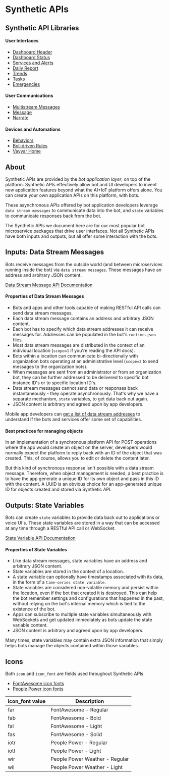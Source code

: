 # Synthetic APIs

## Synthetic API Libraries

#### User Interfaces
+ [Dashboard Header](https://github.com/peoplepower/peoplepower-docs/blob/master/synthetic_apis/dashboard_header.md)
+ [Dashboard Status](https://github.com/peoplepower/peoplepower-docs/blob/master/synthetic_apis/dashboard_status.md)
+ [Services and Alerts](https://github.com/peoplepower/peoplepower-docs/blob/master/synthetic_apis/services.md)
+ [Daily Report](https://github.com/peoplepower/peoplepower-docs/blob/master/synthetic_apis/dailyreport.md)
+ [Trends](https://github.com/peoplepower/peoplepower-docs/blob/master/synthetic_apis/trends.md)
+ [Tasks](https://github.com/peoplepower/peoplepower-docs/blob/master/synthetic_apis/tasks.md)
+ [Emergencies](https://github.com/peoplepower/peoplepower-docs/blob/master/synthetic_apis/emergencies.md)

#### User Communications
+ [Multistream Messages](https://github.com/peoplepower/peoplepower-docs/blob/master/synthetic_apis/multistream.md)
+ [Message](https://github.com/peoplepower/peoplepower-docs/blob/master/synthetic_apis/message.md)
+ [Narrate](https://github.com/peoplepower/peoplepower-docs/blob/master/synthetic_apis/narrate.md)

#### Devices and Automations
+ [Behaviors](https://github.com/peoplepower/peoplepower-docs/blob/master/synthetic_apis/behaviors.md)
+ [Bot-driven Rules](https://github.com/peoplepower/peoplepower-docs/blob/master/synthetic_apis/rules.md)
+ [Vayyar Home](https://github.com/peoplepower/peoplepower-docs/blob/master/synthetic_apis/vayyar.md)

<!---
#### Energy Management
+ [Demand Response](https://github.com/peoplepower/peoplepower-docs/blob/master/synthetic_apis/demandresponse.md)
+ [Time-of-Use Pricing](https://github.com/peoplepower/peoplepower-docs/blob/master/synthetic_apis/toupricing.md)
--->

## About
Synthetic APIs are provided by the *bot application layer*, on top of the platform. Synthetic APIs effectively allow bot and UI developers to invent new application features beyond what the AI+IoT platform offers alone. You can create your own application APIs on this platform, with bots.

These asynchronous APIs offered by bot application developers leverage `data stream messages` to communicate data into the bot, and `state` variables to communicate responses back from the bot. 

The Synthetic APIs we document here are for our most popular bot microservice packages that drive user interfaces. Not all Synthetic APIs have both inputs and outputs, but all offer some interaction with the bots.

## Inputs: Data Stream Messages

Bots receive messages from the outside world (and between microservices running inside the bot) via `data stream messages`. These messages have an address and arbitrary JSON content.

[Data Stream Message API Documentation](https://iotapps.docs.apiary.io/reference/synthetic-apis/data-stream-messages/send-message)

#### Properties of Data Stream Messages
* Bots and apps and other tools capable of making RESTful API calls can send data stream messages.
* Each data stream message contains an address and arbitrary JSON content.
* Each bot has to specify which data stream addresses it can receive messages for. Addresses can be populated in the bot's `runtime.json` files.
* Most data stream messages are distributed in the context of an individual location (`scope=1` if you're reading the API docs). 
* Bots within a location can communicate bi-directionally with organization bots operating at an administrative level (`scope=2` to send messages to the organization bots). 
* When messages are sent from an administrator or from an organization bot, they can be further addressed to be delivered to specific bot instance ID's or to specific location ID's.
* Data stream messages cannot send data or responses back instantaneously - they operate asynchronously. That's why we have a separate mechanism, `state` variables, to get data back out again.
* JSON content is arbitrary and agreed upon by app developers.

Mobile app developers can [get a list of data stream addresses](https://iotapps.docs.apiary.io/#reference/synthetic-apis/summary-of-capabilities/get-summary) to understand if the bots and services offer some set of capabilities.

#### Best practices for managing objects

In an implementation of a synchronous platform API for POST operations where the app would create an object on the server, developers would normally expect the platform to reply back with an ID of the object that was created. This, of course, allows you to edit or delete the content later.

But this kind of synchronous response isn't possible with a data stream message. Therefore, when object management is needed, a best practice is to have the app generate a unique ID for its own object and pass in this ID with the content. A UUID is an obvious choice for an app-generated unique ID for objects created and stored via Synthetic API.


## Outputs: State Variables

Bots can create `state` variables to provide data back out to applications or voice UI's. These state variables are stored in a way that can be accessed at any time through a RESTful API call or WebSocket.

[State Variable API Documentation](https://iotapps.docs.apiary.io/#reference/synthetic-apis/states/get-state)

#### Properties of State Variables
* Like data stream messages, state variables have an address and arbitrary JSON content.
* State variables are stored in the context of a location.
* A state variable can optionally have timestamps associated with its data, in the form of a `time-series state variable`.
* State variables are considered non-volatile memory and persist within the location, even if the bot that created it is destroyed. This can help the bot remember settings and configurations that happened in the past, without relying on the bot's internal memory which is tied to the existence of the bot.
* Apps can subscribe to multiple state variables simultaneously with WebSockets and get updated immediately as bots update the state variable content.
* JSON content is arbitrary and agreed upon by app developers.

Many times, state variables may contain extra JSON information that simply helps bots manage the objects contained within those variables.


## Icons

Both `icon` and `icon_font` are fields used throughout Synthetic APIs.

+ [FontAwesome icon fonts](https://fontawesome.com)
+ [People Power icon fonts](https://webmedia.peoplepowerco.com/icons/index.html)

| icon_font value | Description |
| --------------- | ----------- |
| far             | FontAwesome - Regular |
| fab             | FontAwesome - Bold |
| fal             | FontAwesome - Light |
| fas             | FontAwesome - Solid |
| iotr            | People Power - Regular |
| iotl            | People Power - Light |
| wir             | People Power Weather - Regular |
| wil             | People Power Weather - Light |




